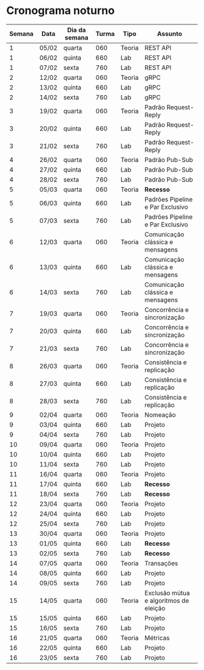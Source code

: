 # Cronograma noturno

| **Semana** | **Data** | **Dia da semana** | **Turma** | **Tipo** | **Assunto**                            |
|------------|----------|-------------------|-----------|----------|----------------------------------------|
| 1          | 05/02    | quarta            | 060       | Teoria   | REST API                               |
| 1          | 06/02    | quinta            | 660       | Lab      | REST API                               |
| 1          | 07/02    | sexta             | 760       | Lab      | REST API                               |
| 2          | 12/02    | quarta            | 060       | Teoria   | gRPC                                   |
| 2          | 13/02    | quinta            | 660       | Lab      | gRPC                                   |
| 2          | 14/02    | sexta             | 760       | Lab      | gRPC                                   |
| 3          | 19/02    | quarta            | 060       | Teoria   | Padrão Request-Reply                   |
| 3          | 20/02    | quinta            | 660       | Lab      | Padrão Request-Reply                   |
| 3          | 21/02    | sexta             | 760       | Lab      | Padrão Request-Reply                   |
| 4          | 26/02    | quarta            | 060       | Teoria   | Padrão Pub-Sub                         |
| 4          | 27/02    | quinta            | 660       | Lab      | Padrão Pub-Sub                         |
| 4          | 28/02    | sexta             | 760       | Lab      | Padrão Pub-Sub                         |
| 5          | 05/03    | quarta            | 060       | Teoria   | **Recesso**                            |
| 5          | 06/03    | quinta            | 660       | Lab      | Padrões Pipeline e Par Exclusivo       |
| 5          | 07/03    | sexta             | 760       | Lab      | Padrões Pipeline e Par Exclusivo       |
| 6          | 12/03    | quarta            | 060       | Teoria   | Comunicação clássica e mensagens       |
| 6          | 13/03    | quinta            | 660       | Lab      | Comunicação clássica e mensagens       |
| 6          | 14/03    | sexta             | 760       | Lab      | Comunicação clássica e mensagens       |
| 7          | 19/03    | quarta            | 060       | Teoria   | Concorrência e sincronização           |
| 7          | 20/03    | quinta            | 660       | Lab      | Concorrência e sincronização           |
| 7          | 21/03    | sexta             | 760       | Lab      | Concorrência e sincronização           |
| 8          | 26/03    | quarta            | 060       | Teoria   | Consistência e replicação              |
| 8          | 27/03    | quinta            | 660       | Lab      | Consistência e replicação              |
| 8          | 28/03    | sexta             | 760       | Lab      | Consistência e replicação              |
| 9          | 02/04    | quarta            | 060       | Teoria   | Nomeação                               |
| 9          | 03/04    | quinta            | 660       | Lab      | Projeto                                |
| 9          | 04/04    | sexta             | 760       | Lab      | Projeto                                |
| 10         | 09/04    | quarta            | 060       | Teoria   | Projeto                                |
| 10         | 10/04    | quinta            | 660       | Lab      | Projeto                                |
| 10         | 11/04    | sexta             | 760       | Lab      | Projeto                                |
| 11         | 16/04    | quarta            | 060       | Teoria   | Projeto                                |
| 11         | 17/04    | quinta            | 660       | Lab      | **Recesso**                            |
| 11         | 18/04    | sexta             | 760       | Lab      | **Recesso**                            |
| 12         | 23/04    | quarta            | 060       | Teoria   | Projeto                               |
| 12         | 24/04    | quinta            | 660       | Lab      | Projeto                                |
| 12         | 25/04    | sexta             | 760       | Lab      | Projeto                                |
| 13         | 30/04    | quarta            | 060       | Teoria   | Projeto                                |
| 13         | 01/05    | quinta            | 660       | Lab      | **Recesso**                            |
| 13         | 02/05    | sexta             | 760       | Lab      | **Recesso**                            |
| 14         | 07/05    | quarta            | 060       | Teoria   | Transações                             |
| 14         | 08/05    | quinta            | 660       | Lab      | Projeto                                |
| 14         | 09/05    | sexta             | 760       | Lab      | Projeto                                |
| 15         | 14/05    | quarta            | 060       | Teoria   | Exclusão mútua e algoritmos de eleição |
| 15         | 15/05    | quinta            | 660       | Lab      | Projeto                                |
| 15         | 16/05    | sexta             | 760       | Lab      | Projeto                                |
| 16         | 21/05    | quarta            | 060       | Teoria   | Métricas                               |
| 16         | 22/05    | quinta            | 660       | Lab      | Projeto                                |
| 16         | 23/05    | sexta             | 760       | Lab      | Projeto                                |
